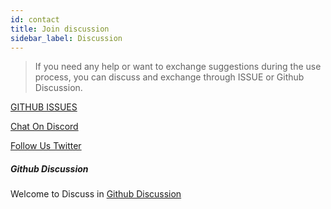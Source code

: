 ```yaml
---
id: contact  
title: Join discussion    
sidebar_label: Discussion     
---
```


> If you need any help or want to exchange suggestions during the use process, you can discuss and exchange through ISSUE or Github Discussion.

[GITHUB ISSUES](https://github.com/dromara/hertzbeat/issues)

[Chat On Discord](https://discord.gg/Fb6M73htGr)

[Follow Us Twitter](https://twitter.com/hertzbeat1024)


##### Github Discussion

Welcome to Discuss in [Github Discussion](https://github.com/dromara/hertzbeat/discussions)
